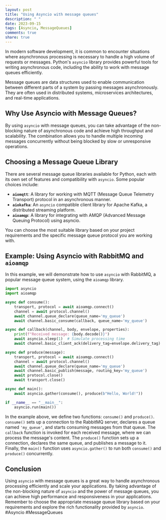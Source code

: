 ```yaml
---
layout: post
title: "Using Asyncio with message queues"
description: " "
date: 2023-09-15
tags: [Asyncio, MessageQueues]
comments: true
share: true
---
```


In modern software development, it is common to encounter situations where asynchronous processing is necessary to handle a high volume of requests or messages. Python's `asyncio` library provides powerful tools for writing asynchronous code, including the ability to work with message queues efficiently. 

Message queues are data structures used to enable communication between different parts of a system by passing messages asynchronously. They are often used in distributed systems, microservices architectures, and real-time applications. 

## Why Use Asyncio with Message Queues?

By using `asyncio` with message queues, you can take advantage of the non-blocking nature of asynchronous code and achieve high throughput and scalability. The combination allows you to handle multiple incoming messages concurrently without being blocked by slow or unresponsive operations.

## Choosing a Message Queue Library

There are several message queue libraries available for Python, each with its own set of features and compatibility with `asyncio`. Some popular choices include:

- **`aiomqtt`**: A library for working with MQTT (Message Queue Telemetry Transport) protocol in an asynchronous manner.
- **`aiokafka`**: An `asyncio` compatible client library for Apache Kafka, a distributed streaming platform.
- **`aioamqp`**: A library for integrating with AMQP (Advanced Message Queuing Protocol) using asyncio.

You can choose the most suitable library based on your project requirements and the specific message queue protocol you are working with.

## Example: Using Asyncio with RabbitMQ and `aioamqp`

In this example, we will demonstrate how to use `asyncio` with RabbitMQ, a popular message queue system, using the `aioamqp` library.

```python
import asyncio
import aioamqp

async def consume():
    transport, protocol = await aioamqp.connect()
    channel = await protocol.channel()
    await channel.queue_declare(queue_name='my_queue')
    await channel.basic_consume(callback, queue_name='my_queue')

async def callback(channel, body, envelope, properties):
    print(f"Received message: {body.decode()}")
    await asyncio.sleep(1)  # Simulate processing time
    await channel.basic_client_ack(delivery_tag=envelope.delivery_tag)

async def produce(message):
    transport, protocol = await aioamqp.connect()
    channel = await protocol.channel()
    await channel.queue_declare(queue_name='my_queue')
    await channel.basic_publish(message, routing_key='my_queue')
    await protocol.close()
    await transport.close()

async def main():
    await asyncio.gather(consume(), produce(b"Hello, World!"))

if __name__ == "__main__":
    asyncio.run(main())
```

In the example above, we define two functions: `consume()` and `produce()`. `consume()` sets up a connection to the RabbitMQ server, declares a queue named `'my_queue'`, and starts consuming messages from that queue. The `callback` function is invoked for each received message, where we can process the message's content. The `produce()` function sets up a connection, declares the same queue, and publishes a message to it. Finally, the `main()` function uses `asyncio.gather()` to run both `consume()` and `produce()` concurrently.

## Conclusion

Using `asyncio` with message queues is a great way to handle asynchronous processing efficiently and scale your applications. By taking advantage of the non-blocking nature of `asyncio` and the power of message queues, you can achieve high performance and responsiveness in your applications. Remember to choose the appropriate message queue library based on your requirements and explore the rich functionality provided by `asyncio`. #Asyncio #MessageQueues